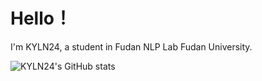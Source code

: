 # Hello！

I'm KYLN24, a student in Fudan NLP Lab Fudan University.

![KYLN24's GitHub stats](https://github-readme-stats.vercel.app/api?username=KYLN24&count_private=true&show_icons=true)
